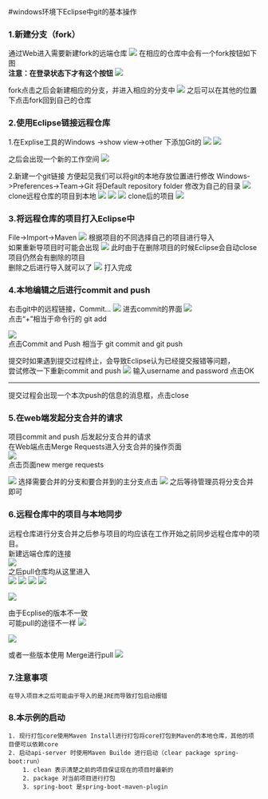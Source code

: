 #windows环境下Eclipse中git的基本操作
### 1.新建分支（fork）
通过Web进入需要新建fork的远端仓库
![](https://github.com/MarkXv/staticFile/master/img/go_git/2018-04-24_085324.png)
在相应的仓库中会有一个fork按钮如下图  
**注意：在登录状态下才有这个按钮**
![](https://github.com/MarkXv/staticFile/master/img/go_git/2018-04-24_085629.png)

fork点击之后会新建相应的分支，并进入相应的分支中
![](https://github.com/MarkXv/staticFile/master/img/go_git/2018-04-24_090124.png)
之后可以在其他的位置下点击fork回到自己的仓库

### 2.使用Eclipse链接远程仓库
1.在Explise工具的Windows ->show view->other 下添加Git的
![](https://github.com/MarkXv/staticFile/master/img/go_git/2018-04-24_084345.png)
![](https://github.com/MarkXv/staticFile/master/img/go_git/2018-04-24_084809.png)

之后会出现一个新的工作空间
![](https://github.com/MarkXv/staticFile/master/img/go_git/2018-04-24_084837.png)

2.新建一个git链接
方便起见我们可以将git的本地存放位置进行修改
Windows->Preferences->Team->Git
将Default repository folder 修改为自己的目录
![](https://github.com/MarkXv/staticFile/master/img/go_git/2018-04-24_090503.png)
clone远程仓库的项目到本地
![](https://github.com/MarkXv/staticFile/master/img/go_git/2018-04-24_091343.png)
![](https://github.com/MarkXv/staticFile/master/img/go_git/2018-04-24_091455.png)
![](https://github.com/MarkXv/staticFile/master/img/go_git/2018-04-24_091616.png)
clone后的项目
![](https://github.com/MarkXv/staticFile/master/img/go_git/2018-04-24_091644.png)
### 3.将远程仓库的项目打入Eclipse中
File->Import->Maven
![](https://github.com/MarkXv/staticFile/master/img/go_git/2018-04-24_092118.png)
根据项目的不同选择自己的项目进行导入   
如果重新导项目时可能会出现
![](https://github.com/MarkXv/staticFile/master/img/go_git/2018-04-24_093337.png)
此时由于在删除项目的时候Eclipse会自动close项目仍然会有删除的项目  
删除之后进行导入就可以了
![](https://github.com/MarkXv/staticFile/master/img/go_git/2018-04-24_093808.png)
打入完成
### 4.本地编辑之后进行commit and push
右击git中的远程链接，Commit...
![](https://github.com/MarkXv/staticFile/master/img/go_git/2018-04-24_094050.png)
进去commit的界面
![](https://github.com/MarkXv/staticFile/master/img/go_git/2018-04-24_094237.png)  
点击“+”相当于命令行的 git add

![](https://github.com/MarkXv/staticFile/master/img/go_git/2018-04-24_094237.png)  
点击Commit and Push 相当于 git commit and git push 

提交时如果遇到提交过程终止，会导致Eclipse认为已经提交报错等问题，    
尝试修改一下重新commit and push
![](https://github.com/MarkXv/staticFile/master/img/go_git/2018-04-24_094638.png)
输入username and password 点击OK  

---
提交过程会出现一个本次push的信息的消息框，点击close

### 5.在web端发起分支合并的请求
项目commit and push 后发起分支合并的请求  
在Web端点击Merge Requests进入分支合并的操作页面  
![](https://github.com/MarkXv/staticFile/master/img/go_git/2018-04-23_191320.png)  
点击页面new merge requests  


![](https://github.com/MarkXv/staticFile/master/img/go_git/2018-04-23_191350.png)
选择需要合并的分支和要合并到的主分支点击
![](https://github.com/MarkXv/staticFile/master/img/go_git/2018-04-24_095606.png)
之后等待管理员将分支合并即可

### 6.远程仓库中的项目与本地同步
远程仓库进行分支合并之后参与项目的均应该在工作开始之前同步远程仓库中的项目。  
新建远端仓库的连接   
![](https://github.com/MarkXv/staticFile/master/img/go_git/2018-04-24_095813.png)    
之后pull仓库均从这里进入  
![](https://github.com/MarkXv/staticFile/master/img/go_git/2018-04-24_100136.png)
![](https://github.com/MarkXv/staticFile/master/img/go_git/2018-04-24_100157.png)
![](https://github.com/MarkXv/staticFile/master/img/go_git/2018-04-24_100332.png)
![](https://github.com/MarkXv/staticFile/master/img/go_git/2018-04-24_100352.png)

![](https://github.com/MarkXv/staticFile/master/img/go_git/2018-04-24_100412.png)

由于Ecplise的版本不一致  
可能pull的途径不一样
![](https://github.com/MarkXv/staticFile/master/img/go_git/2018-04-24_101021.png)

![](https://github.com/MarkXv/staticFile/master/img/go_git/2018-04-24_101059.png)

或者一些版本使用 Merge进行pull
![](https://github.com/MarkXv/staticFile/master/img/go_git/2018-04-24_101520.png)


### 7.注意事项
	在导入项目木之后可能由于导入的是JRE而导致打包启动报错
	
### 8.本示例的启动
	1. 现行打包core使用Maven Install进行打包将core打包到Maven的本地仓库，其他的项目便可以依赖core  
	2. 启动api-server 时使用Maven Builde 进行启动（clear package spring-boot:run）
		1. clean 表示清楚之前的项目保证现在的项目时最新的
		2. package 对当前项目进行打包
		3. spring-boot 是spring-boot-maven-plugin
		